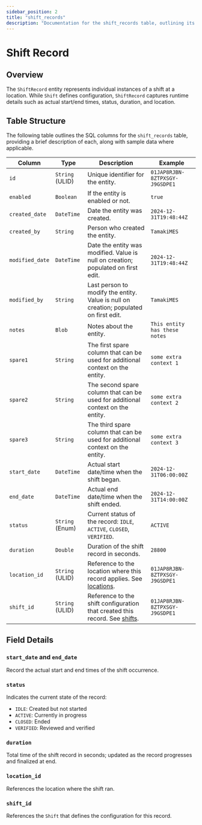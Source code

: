 ```yaml
---
sidebar_position: 2
title: "shift_records"
description: "Documentation for the shift_records table, outlining its columns and structure."
---
```


# Shift Record

## Overview

The `ShiftRecord` entity represents individual instances of a shift at a location. While `Shift` defines configuration, `ShiftRecord` captures runtime details such as actual start/end times, status, duration, and location.

## Table Structure

The following table outlines the SQL columns for the `shift_records` table, providing a brief description of each, along with sample data where applicable.

| Column          | Type            | Description                                                                                       | Example                        |
|-----------------|-----------------|---------------------------------------------------------------------------------------------------|--------------------------------|
| `id`            | `String` (ULID) | Unique identifier for the entity.                                                                 | `01JAP8RJBN-8ZTPXSGY-J9GSDPE1` |
| `enabled`       | `Boolean`       | If the entity is enabled or not.                                                                  | `true`                         |
| `created_date`  | `DateTime`      | Date the entity was created.                                                                      | `2024-12-31T19:48:44Z`         |
| `created_by`    | `String`        | Person who created the entity.                                                                    | `TamakiMES`                    |
| `modified_date` | `DateTime`      | Date the entity was modified. Value is null on creation; populated on first edit.                 | `2024-12-31T19:48:44Z`         |
| `modified_by`   | `String`        | Last person to modify the entity. Value is null on creation; populated on first edit.             | `TamakiMES`                    |
| `notes`         | `Blob`          | Notes about the entity.                                                                           | `This entity has these notes`  |
| `spare1`        | `String`        | The first spare column that can be used for additional context on the entity.                     | `some extra context 1`         |
| `spare2`        | `String`        | The second spare column that can be used for additional context on the entity.                    | `some extra context 2`         |
| `spare3`        | `String`        | The third spare column that can be used for additional context on the entity.                     | `some extra context 3`         |
| `start_date`    | `DateTime`      | Actual start date/time when the shift began.                                                      | `2024-12-31T06:00:00Z`         |
| `end_date`      | `DateTime`      | Actual end date/time when the shift ended.                                                        | `2024-12-31T14:00:00Z`         |
| `status`        | `String` (Enum) | Current status of the record: `IDLE`, `ACTIVE`, `CLOSED`, `VERIFIED`.                             | `ACTIVE`                       |
| `duration`      | `Double`        | Duration of the shift record in seconds.                                                          | `28800`                        |
| `location_id`   | `String` (ULID) | Reference to the location where this record applies. See [locations](../location-model/location). | `01JAP8RJBN-8ZTPXSGY-J9GSDPE1` |
| `shift_id`      | `String` (ULID) | Reference to the shift configuration that created this record. See [shifts](./shift).             | `01JAP8RJBN-8ZTPXSGY-J9GSDPE1` |

## Field Details

### `start_date` and `end_date`

Record the actual start and end times of the shift occurrence.

### `status`

Indicates the current state of the record:

- `IDLE`: Created but not started
- `ACTIVE`: Currently in progress
- `CLOSED`: Ended
- `VERIFIED`: Reviewed and verified

### `duration`

Total time of the shift record in seconds; updated as the record progresses and finalized at end.

### `location_id`

References the location where the shift ran.

### `shift_id`

References the `Shift` that defines the configuration for this record.
